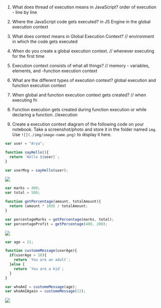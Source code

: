 1. What does thread of execution means in JavaScript?
 order of execution - line by line

2. Where the JavaScript code gets executed? 
in JS Engine
in the global execution context

3. What does context means in Global Execution Context? // environment in which the code gets executed

4. When do you create a global execution context. // whenever executing for the first time

5. Execution context consists of what all things? // memory - variables, elements, and -function execution context 

6. What are the different types of execution context? global execution and function execution context

7. When global and function execution context gets created? // when executing fn

8. Function execution gets created during function execution or while declaring a function.  //execution


9. Create a execution context diagram of the following code on your notebook. Take a screenshot/photo and store it in the folder named `img`. Use `![](./img/image-name.png)` to display it here.



```js
var user = "Arya";

function sayHello(){
  return `Hello ${user}`;
}

var userMsg = sayHello(user);
```

<!-- Put your image here -->

![](./img/image-name.jpg)



```js
var marks = 400;
var total = 500;

function getPercentage(amount, totalAmount){
  return (amount * 100) / totalAmount;
}

var percentageMarks = getPercentage(marks, total);
var percentageProfit = getPercentage(400, 200);
```

<!-- Put your image here -->

![](./img/image-name.jpg)



```js
var age = 21;

function customeMessage(userAge){
  if(userAge > 18){
    return `You are an adult`;
  }else {
    return `You are a kid`;
  }
}

var whoAmI = customeMessage(age);
var whoAmIAgain = customeMessage(12);
```

<!-- Put your image here -->

![](./img/image-name.jpg)
